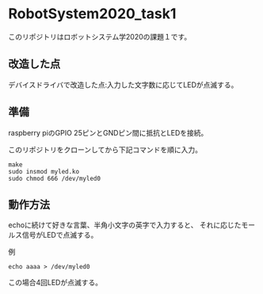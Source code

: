 # RobotSystem2020_task1
このリポジトリはロボットシステム学2020の課題１です。

## 改造した点
デバイスドライバで改造した点:入力した文字数に応じてLEDが点滅する。

## 準備
raspberry piのGPIO 25ピンとGNDピン間に抵抗とLEDを接続。

このリポジトリをクローンしてから下記コマンドを順に入力。
```
make
sudo insmod myled.ko
sudo chmod 666 /dev/myled0
```

## 動作方法
echoに続けて好きな言葉、半角小文字の英字で入力すると、
それに応じたモールス信号がLEDで点滅する。

例
```
echo aaaa > /dev/myled0
```
この場合4回LEDが点滅する。

